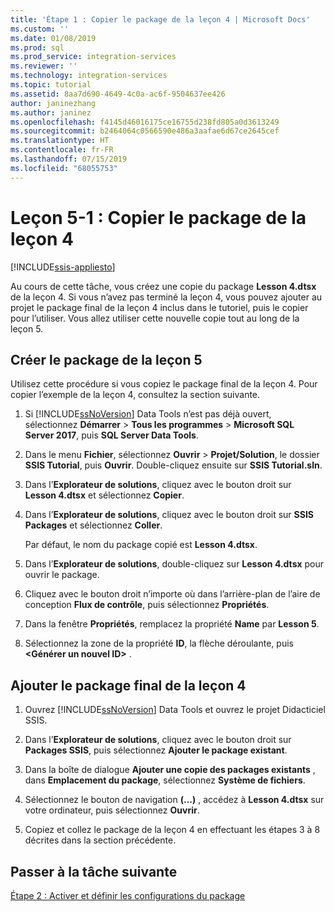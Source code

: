 ```yaml
---
title: 'Étape 1 : Copier le package de la leçon 4 | Microsoft Docs'
ms.custom: ''
ms.date: 01/08/2019
ms.prod: sql
ms.prod_service: integration-services
ms.reviewer: ''
ms.technology: integration-services
ms.topic: tutorial
ms.assetid: 8aa7d690-4649-4c0a-ac6f-9504637ee426
author: janinezhang
ms.author: janinez
ms.openlocfilehash: f4145d46016175ce16755d238fd805a0d3613249
ms.sourcegitcommit: b2464064c0566590e486a3aafae6d67ce2645cef
ms.translationtype: HT
ms.contentlocale: fr-FR
ms.lasthandoff: 07/15/2019
ms.locfileid: "68055753"
---
```

# <a name="lesson-5-1-copy-the-lesson-4-package"></a>Leçon 5-1 : Copier le package de la leçon 4

[!INCLUDE[ssis-appliesto](../includes/ssis-appliesto-ssvrpluslinux-asdb-asdw-xxx.md)]



Au cours de cette tâche, vous créez une copie du package **Lesson 4.dtsx** de la leçon 4. Si vous n’avez pas terminé la leçon 4, vous pouvez ajouter au projet le package final de la leçon 4 inclus dans le tutoriel, puis le copier pour l’utiliser. Vous allez utiliser cette nouvelle copie tout au long de la leçon 5.  
  
## <a name="create-the-lesson-5-package"></a>Créer le package de la leçon 5  
  
Utilisez cette procédure si vous copiez le package final de la leçon 4.  Pour copier l’exemple de la leçon 4, consultez la section suivante.

1.  Si [!INCLUDE[ssNoVersion](../includes/ssnoversion-md.md)] Data Tools n’est pas déjà ouvert, sélectionnez **Démarrer** > **Tous les programmes** > **Microsoft SQL Server 2017**, puis **SQL Server Data Tools**.

2.  Dans le menu **Fichier**, sélectionnez **Ouvrir** > **Projet/Solution**, le dossier **SSIS Tutorial**, puis **Ouvrir**.  Double-cliquez ensuite sur **SSIS Tutorial.sln**.

3.  Dans l’**Explorateur de solutions**, cliquez avec le bouton droit sur **Lesson 4.dtsx** et sélectionnez **Copier**.

4.  Dans l’**Explorateur de solutions**, cliquez avec le bouton droit sur **SSIS Packages** et sélectionnez **Coller**.

    Par défaut, le nom du package copié est **Lesson 4.dtsx**.

5.  Dans l’**Explorateur de solutions**, double-cliquez sur **Lesson 4.dtsx** pour ouvrir le package.

6.  Cliquez avec le bouton droit n’importe où dans l’arrière-plan de l’aire de conception **Flux de contrôle**, puis sélectionnez **Propriétés**.

7.  Dans la fenêtre **Propriétés**, remplacez la propriété **Name** par **Lesson 5**.

8.  Sélectionnez la zone de la propriété **ID**, la flèche déroulante, puis **\<Générer un nouvel ID>** .

## <a name="add-the-completed-lesson-4-package"></a>Ajouter le package final de la leçon 4

1.  Ouvrez [!INCLUDE[ssNoVersion](../includes/ssnoversion-md.md)] Data Tools et ouvrez le projet Didacticiel SSIS.

2.  Dans l’**Explorateur de solutions**, cliquez avec le bouton droit sur **Packages SSIS**, puis sélectionnez **Ajouter le package existant**.

3.  Dans la boîte de dialogue **Ajouter une copie des packages existants** , dans **Emplacement du package**, sélectionnez **Système de fichiers**.

4.  Sélectionnez le bouton de navigation **(...)** , accédez à **Lesson 4.dtsx** sur votre ordinateur, puis sélectionnez **Ouvrir**.

5.  Copiez et collez le package de la leçon 4 en effectuant les étapes 3 à 8 décrites dans la section précédente.
  
## <a name="go-to-next-task"></a>Passer à la tâche suivante  
[Étape 2 : Activer et définir les configurations du package](../integration-services/lesson-5-2-enabling-and-configuring-package-configurations.md)  
  

